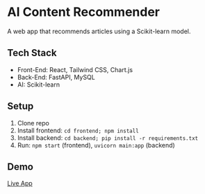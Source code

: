 # AI Content Recommender
A web app that recommends articles using a Scikit-learn model.
## Tech Stack
- Front-End: React, Tailwind CSS, Chart.js
- Back-End: FastAPI, MySQL
- AI: Scikit-learn
## Setup
1. Clone repo
2. Install frontend: `cd frontend; npm install`
3. Install backend: `cd backend; pip install -r requirements.txt`
4. Run: `npm start` (frontend), `uvicorn main:app` (backend)
## Demo
[Live App](https://yourapp.vercel.app)